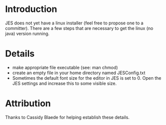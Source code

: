 # Introduction #

JES does not yet have a linux installer (feel free to propose one to a committer). There are a few steps that are necessary to get the linux (no java) version running.


# Details #
  * make appropriate file executable (see: man chmod)
  * create an empty file in your home directory named JESConfig.txt
  * Sometimes the default font size for the editor in JES is set to 0. Open the JES settings and increase this to some visible size.

# Attribution #
Thanks to Cassidy Blaede for helping establish these details.